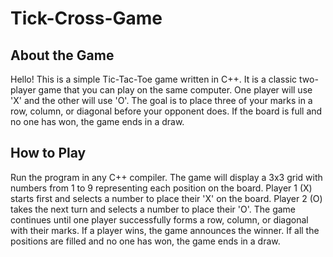 ﻿# Tick-Cross-Game
 ## About the Game
 Hello! This is a simple Tic-Tac-Toe game written in C++. It is a classic two-player game that you can play on the same computer. One player will use 'X' and the other will use 'O'. The goal is to place three of your marks in a row, column, or diagonal before your opponent does. If the board is full and no one has won, the game ends in a draw.
 ## How to Play
Run the program in any C++ compiler.
The game will display a 3x3 grid with numbers from 1 to 9 representing each position on the board.
Player 1 (X) starts first and selects a number to place their 'X' on the board.
Player 2 (O) takes the next turn and selects a number to place their 'O'.
The game continues until one player successfully forms a row, column, or diagonal with their marks.
If a player wins, the game announces the winner.
If all the positions are filled and no one has won, the game ends in a draw.
